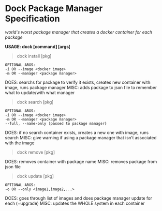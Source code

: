 # Dock Package Manager Specification
_world's worst package manager that creates a docker container for each package_

**USAGE: dock [command] [args]**

>dock install [pkg]

```
OPTIONAL ARGS:
-i OR --image <docker image>
-m OR --manager <package manager>
```

DOES: searchs for package to verify it exists, creates new container with image, runs package manager
MISC: adds package to json file to remember what to update/with what manager

>dock search [pkg]

```
OPTIONAL ARGS:
-i OR --image <docker image>
-m OR --manager <package manager>
--full, --name-only (passed to package manager)
```

DOES: if no search container exists, creates a new one with image, runs <manager> search <args>
MISC: give warning if using a package manager that isn't associated with the image

>dock remove [pkg]

DOES: removes container with package name
MISC: removes package from json file

>dock update [pkg]

```
OPTIONAL ARGS:
-o OR --only <image1,image2,...>
```

DOES: goes through list of images and does package manager update for each (+upgrade)
MISC: updates the WHOLE system in each container
